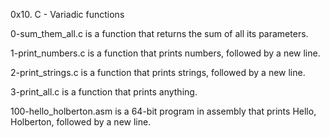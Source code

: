 0x10. C - Variadic functions

0-sum_them_all.c is a function that returns the sum of all its parameters.

1-print_numbers.c is a function that prints numbers, followed by a new line.

2-print_strings.c is a function that prints strings, followed by a new line.

3-print_all.c is a function that prints anything.

100-hello_holberton.asm is a 64-bit program in assembly that prints Hello, Holberton, followed by a new line.
